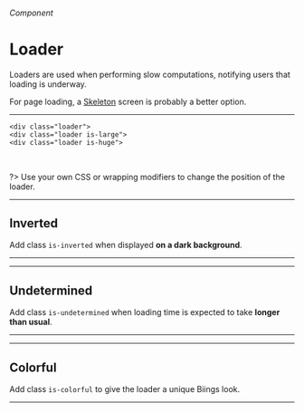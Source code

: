 <h6 class="subtitle is-6 is-uppercase has-text-grey">Component</h6><h1 class="title is-serif is-1">Loader</h1>
<p class="subtitle is-5">
    <span class="has-text-weight-semibold">Loaders</span> are used when performing slow computations, notifying users that loading is underway.
</p>

<div class="subtitle is-6">
    For page loading, a <a href="#/skeleton">Skeleton</a> screen is probably a better option.
</div>

<hr class="is-visible is-large">

<div class="box is-well is-large is-marginless has-text-centered">
    <div class="level">
        <div class="level-item"><div class="loader"></div></div>
        <div class="level-item"><div class="loader is-large"></div></div>
        <div class="level-item"><div class="loader is-huge"></div></div>
    </div>
</div>
    
    <div class="loader">
    <div class="loader is-large">
    <div class="loader is-huge">
<br>

?> Use your own CSS or wrapping modifiers to change the position of the loader.

<hr class="is-large is-visible">

<h2 class="title is-4">Inverted</h2>

Add class `is-inverted` when displayed <strong>on a dark background</strong>.

<hr class="is-small">

<div class="box has-background-grey-darker is-large has-text-centered">
    <div class="loader is-large is-inverted"></div>
</div>

<hr class="is-large is-visible">

<h2 class="title is-4">Undetermined</h2>

Add class `is-undetermined` when loading time is expected to take <strong>longer than usual</strong>.
<hr class="is-small">
<div class="box">
    <div class="loader is-large is-undetermined"></div>
</div>

<hr class="is-large is-visible">

<h2 class="title is-4">Colorful</h2>

Add class `is-colorful` to give the loader a unique Biings look.

<hr class="is-small">

<div class="box">
    <div class="loader is-large is-colorful"></div>
</div>
